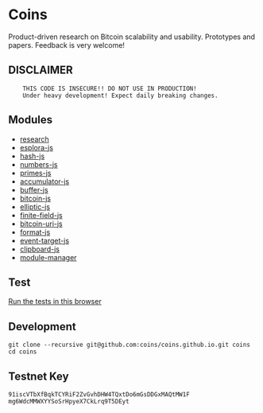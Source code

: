 # Coins
Product-driven research on Bitcoin scalability and usability. Prototypes and papers.
Feedback is very welcome! 

## DISCLAIMER
```
	THIS CODE IS INSECURE!! DO NOT USE IN PRODUCTION!
	Under heavy development! Expect daily breaking changes.
```

## Modules

- [research](https://github.com/coins/research)
- [esplora-js](https://github.com/coins/esplora-js)
- [hash-js](https://github.com/coins/hash-js)
- [numbers-js](https://github.com/coins/numbers-js)
- [primes-js](https://github.com/coins/primes-js)
- [accumulator-js](https://github.com/coins/accumulator-js)
- [buffer-js](https://github.com/coins/buffer-js)
- [bitcoin-js](https://github.com/coins/bitcoin-js)
- [elliptic-js](https://github.com/coins/elliptic-js)
- [finite-field-js](https://github.com/coins/finite-field-js)
- [bitcoin-uri-js](https://github.com/coins/bitcoin-uri-js)
- [format-js](https://github.com/coins/format-js)
- [event-target-js](https://github.com/coins/event-target-js)
- [clipboard-js](https://github.com/coins/clipboard-js)
- [module-manager](https://github.com/coins/module-manager)

## Test

[Run the tests in this browser](https://coins.github.io/test)


## Development
```
git clone --recursive git@github.com:coins/coins.github.io.git coins
cd coins
```


## Testnet Key
```
91iscVTbXfBqkTCYRiF2ZvGvhDHW4TQxtDo6mGsDDGxMAQtMW1F mg6WdcMMWXYYSoSrHpyeX7CkLrq9T5DEyt
```